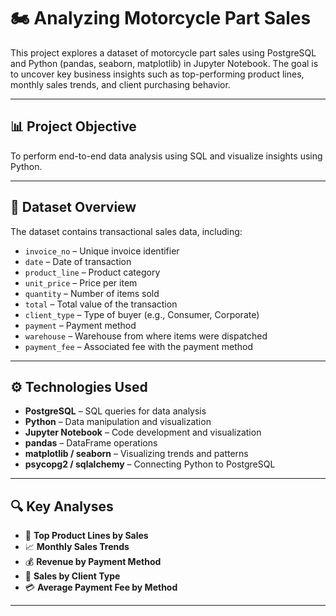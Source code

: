 # 🏍️ Analyzing Motorcycle Part Sales

This project explores a dataset of motorcycle part sales using PostgreSQL and Python (pandas, seaborn, matplotlib) in Jupyter Notebook. The goal is to uncover key business insights such as top-performing product lines, monthly sales trends, and client purchasing behavior.

---

## 📊 Project Objective

To perform end-to-end data analysis using SQL and visualize insights using Python.

---

## 📁 Dataset Overview

The dataset contains transactional sales data, including:

- `invoice_no` – Unique invoice identifier  
- `date` – Date of transaction  
- `product_line` – Product category  
- `unit_price` – Price per item  
- `quantity` – Number of items sold  
- `total` – Total value of the transaction  
- `client_type` – Type of buyer (e.g., Consumer, Corporate)  
- `payment` – Payment method  
- `warehouse` – Warehouse from where items were dispatched  
- `payment_fee` – Associated fee with the payment method  

---

## ⚙️ Technologies Used

- **PostgreSQL** – SQL queries for data analysis  
- **Python** – Data manipulation and visualization  
- **Jupyter Notebook** – Code development and visualization  
- **pandas** – DataFrame operations  
- **matplotlib / seaborn** – Visualizing trends and patterns  
- **psycopg2 / sqlalchemy** – Connecting Python to PostgreSQL  

---

## 🔍 Key Analyses

- 📌 **Top Product Lines by Sales**  
- 📈 **Monthly Sales Trends**  
- 💰 **Revenue by Payment Method**  
- 👥 **Sales by Client Type**  
- 💳 **Average Payment Fee by Method**

---

